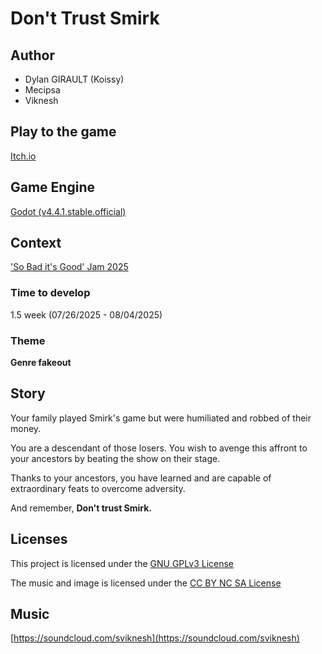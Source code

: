 # Don't Trust Smirk
## Author
- Dylan GIRAULT (Koissy)
- Mecipsa 
- Viknesh

## Play to the game
[Itch.io](https://mecipsa.itch.io/dont-take-my-money-demo)

## Game Engine
[Godot (v4.4.1.stable.official)](https://godotengine.org/)

## Context

['So Bad it's Good' Jam 2025](https://itch.io/jam/sbigjam2025)

### Time to develop
1.5 week (07/26/2025 - 08/04/2025)

### Theme
**Genre fakeout**

## Story

Your family played Smirk's game but were humiliated and robbed of their money.

You are a descendant of those losers. You wish to avenge this affront to your ancestors by beating the show on their stage. 

Thanks to your ancestors, you have learned and are capable of extraordinary feats to overcome adversity.

And remember, **Don't trust Smirk.**

## Licenses

This project is licensed under the [GNU GPLv3 License](https://github.com/M-Kossy/Smirk/blob/main/LICENSE_GNU_GPLv3)

The music and image is licensed under the [CC BY NC SA License](https://github.com/M-Kossy/Smirk/blob/main/LICENSE_CC_BY_NC_SA)

## Music
[https://soundcloud.com/sviknesh](https://soundcloud.com/sviknesh)
